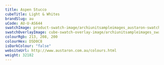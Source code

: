 ```yaml
---
title: Aspen Stucco
cubeTitle: Light & Whites
brandSlug: au
uCode: AU-U-AS644
swatchImage: product-swatch-image/archiunitsampleimages_austaron-swatch_Aspen_Stucco.jpg
swatchOverlayImage: cube-swatch-overlay-image/archiunitsampleimages_swatch-overlay_austaron.png
colourRgb: 213, 208, 200
colourHex: D5D0C8
isDarkColour: "false"
websiteUrl: http://www.austaron.com.au/colours.html
weight: 32182
---
```

